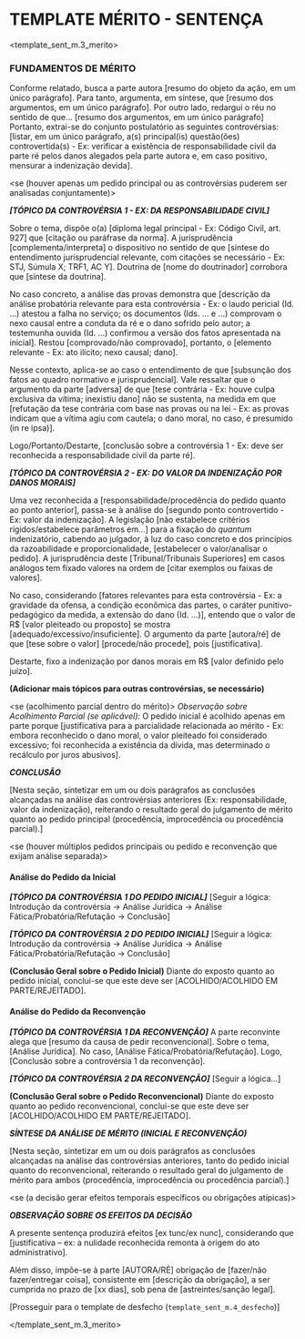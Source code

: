# TEMPLATE MÉRITO - SENTENÇA
<!-- Version 1.0.0 | 04-2025 Caio Dutra -->
<!-- 
    NOTA AO USUÁRIO:
    O sistema apenas cita lei, doutrina e/ou jurisprudência se houver fornecimento expresso do respectivo conteúdo (ementa, número do processo, tribunal e data de julgamento). Não são feitas inferências nem presunções, ainda que a jurisprudência seja vinculante ou notória.
-->

<template_sent_m.3_merito>

### FUNDAMENTOS DE MÉRITO

Conforme relatado, busca a parte autora [resumo do objeto da ação, em um único parágrafo].
Para tanto, argumenta, em síntese, que [resumo dos argumentos, em um único parágrafo].
Por outro lado, redargui o réu no sentido de que... [resumo dos argumentos, em um único parágrafo]
Portanto, extrai-se do conjunto postulatório as seguintes controvérsias: [listar, em um único parágrafo, a(s) principal(is) questão(ões) controvertida(s) - Ex: verificar a existência de responsabilidade civil da parte ré pelos danos alegados pela parte autora e, em caso positivo, mensurar a indenização devida].

<se (houver apenas um pedido principal ou as controvérsias puderem ser analisadas conjuntamente)>

***[TÓPICO DA CONTROVÉRSIA 1 - EX: DA RESPONSABILIDADE CIVIL]***

Sobre o tema, dispõe o(a) [diploma legal principal - Ex: Código Civil, art. 927] que [citação ou paráfrase da norma]. A jurisprudência [complementa/interpreta] o dispositivo no sentido de que [síntese do entendimento jurisprudencial relevante, com citações se necessário - Ex: STJ, Súmula X; TRF1, AC Y]. Doutrina de [nome do doutrinador] corrobora que [síntese da doutrina].

No caso concreto, a análise das provas demonstra que [descrição da análise probatória relevante para esta controvérsia - Ex: o laudo pericial (Id. ...) atestou a falha no serviço; os documentos (Ids. ... e ...) comprovam o nexo causal entre a conduta da ré e o dano sofrido pelo autor; a testemunha ouvida (Id. ...) confirmou a versão dos fatos apresentada na inicial]. Restou [comprovado/não comprovado], portanto, o [elemento relevante - Ex: ato ilícito; nexo causal; dano].

Nesse contexto, aplica-se ao caso o entendimento de que [subsunção dos fatos ao quadro normativo e jurisprudencial]. Vale ressaltar que o argumento da parte [adversa] de que [tese contrária - Ex: houve culpa exclusiva da vítima; inexistiu dano] não se sustenta, na medida em que [refutação da tese contrária com base nas provas ou na lei - Ex: as provas indicam que a vítima agiu com cautela; o dano moral, no caso, é presumido (in re ipsa)].

Logo/Portanto/Destarte, [conclusão sobre a controvérsia 1 - Ex: deve ser reconhecida a responsabilidade civil da parte ré].

***[TÓPICO DA CONTROVÉRSIA 2 - EX: DO VALOR DA INDENIZAÇÃO POR DANOS MORAIS]***

Uma vez reconhecida a [responsabilidade/procedência do pedido quanto ao ponto anterior], passa-se à análise do [segundo ponto controvertido - Ex: valor da indenização]. A legislação [não estabelece critérios rígidos/estabelece parâmetros em...] para a fixação do *quantum* indenizatório, cabendo ao julgador, à luz do caso concreto e dos princípios da razoabilidade e proporcionalidade, [estabelecer o valor/analisar o pedido]. A jurisprudência deste [Tribunal/Tribunais Superiores] em casos análogos tem fixado valores na ordem de [citar exemplos ou faixas de valores].

No caso, considerando [fatores relevantes para esta controvérsia - Ex: a gravidade da ofensa, a condição econômica das partes, o caráter punitivo-pedagógico da medida, a extensão do dano (Id. ...)], entendo que o valor de R$ [valor pleiteado ou proposto] se mostra [adequado/excessivo/insuficiente]. O argumento da parte [autora/ré] de que [tese sobre o valor] [procede/não procede], pois [justificativa].

Destarte, fixo a indenização por danos morais em R$ [valor definido pelo juízo].

**(Adicionar mais tópicos para outras controvérsias, se necessário)**

<se (acolhimento parcial dentro do mérito)>
    *Observação sobre Acolhimento Parcial (se aplicável):* O pedido inicial é acolhido apenas em parte porque [justificativa para a parcialidade relacionada ao mérito - Ex: embora reconhecido o dano moral, o valor pleiteado foi considerado excessivo; foi reconhecida a existência da dívida, mas determinado o recálculo por juros abusivos].
</se>

***CONCLUSÃO***

[Nesta seção, sintetizar em um ou dois parágrafos as conclusões alcançadas na análise das controvérsias anteriores (Ex: responsabilidade, valor da indenização), reiterando o resultado geral do julgamento de mérito quanto ao pedido principal (procedência, improcedência ou procedência parcial).]

</se>

<se (houver múltiplos pedidos principais ou pedido e reconvenção que exijam análise separada)>

#### Análise do Pedido da Inicial

***[TÓPICO DA CONTROVÉRSIA 1 DO PEDIDO INICIAL]***
[Seguir a lógica: Introdução da controvérsia -> Análise Jurídica -> Análise Fática/Probatória/Refutação -> Conclusão]

***[TÓPICO DA CONTROVÉRSIA 2 DO PEDIDO INICIAL]***
[Seguir a lógica: Introdução da controvérsia -> Análise Jurídica -> Análise Fática/Probatória/Refutação -> Conclusão]

**(Conclusão Geral sobre o Pedido Inicial)**
Diante do exposto quanto ao pedido inicial, conclui-se que este deve ser [ACOLHIDO/ACOLHIDO EM PARTE/REJEITADO].

#### Análise do Pedido da Reconvenção

***[TÓPICO DA CONTROVÉRSIA 1 DA RECONVENÇÃO]***
A parte reconvinte alega que [resumo da causa de pedir reconvencional]. Sobre o tema, [Análise Jurídica]. No caso, [Análise Fática/Probatória/Refutação]. Logo, [Conclusão sobre a controvérsia 1 da reconvenção].

***[TÓPICO DA CONTROVÉRSIA 2 DA RECONVENÇÃO]***
[Seguir a lógica...]

**(Conclusão Geral sobre o Pedido Reconvencional)**
Diante do exposto quanto ao pedido reconvencional, conclui-se que este deve ser [ACOLHIDO/ACOLHIDO EM PARTE/REJEITADO].

***SÍNTESE DA ANÁLISE DE MÉRITO (INICIAL E RECONVENÇÃO)***

[Nesta seção, sintetizar em um ou dois parágrafos as conclusões alcançadas na análise das controvérsias anteriores, tanto do pedido inicial quanto do reconvencional, reiterando o resultado geral do julgamento de mérito para ambos (procedência, improcedência ou procedência parcial).]

<se (a decisão gerar efeitos temporais específicos ou obrigações atípicas)>

***OBSERVAÇÃO SOBRE OS EFEITOS DA DECISÃO***

A presente sentença produzirá efeitos [ex tunc/ex nunc], considerando que [justificativa – ex: a nulidade reconhecida remonta à origem do ato administrativo].  

Além disso, impõe-se à parte [AUTORA/RÉ] obrigação de [fazer/não fazer/entregar coisa], consistente em [descrição da obrigação], a ser cumprida no prazo de [xx dias], sob pena de [astreintes/sanção legal].
</se>

</se>

[Prosseguir para o template de desfecho (`template_sent_m.4_desfecho`)]

</template_sent_m.3_merito>